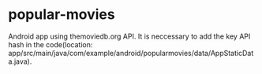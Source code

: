 # popular-movies

Android app using themoviedb.org API.
It is neccessary to add the key API hash in the code(location: app/src/main/java/com/example/android/popularmovies/data/AppStaticData.java).

